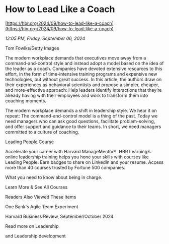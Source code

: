 # How to Lead Like a Coach

[https://hbr.org/2024/09/how-to-lead-like-a-coach](https://hbr.org/2024/09/how-to-lead-like-a-coach)

*12:05 PM, Friday, September 06, 2024*

Tom Fowlks/Getty Images

The modern workplace demands that executives move away from a command-and-control style and instead adopt a model based on the idea of the leader as a coach. Companies have devoted extensive resources to this effort, in the form of time-intensive training programs and expensive new technologies, but without great success. In this article, the authors draw on their experiences as behavioral scientists and propose a simpler, cheaper, and more-effective approach: Help leaders identify interactions that they’re already having with their employees and work to transform them into coaching moments.

The modern workplace demands a shift in leadership style. We hear it on repeat: The command-and-control model is a thing of the past. Today we need managers who can ask good questions, facilitate problem-solving, and offer support and guidance to their teams. In short, we need managers committed to a culture of coaching.

Leading People Course

Accelerate your career with Harvard ManageMentor®. HBR Learning’s online leadership training helps you hone your skills with courses like Leading People. Earn badges to share on LinkedIn and your resume. Access more than 40 courses trusted by Fortune 500 companies.

What you need to know about being in charge.

Learn More & See All Courses

Readers Also Viewed These Items

One Bank's Agile Team Experiment

Harvard Business Review, September/October 2024

Read more on Leadership

and Leadership development

